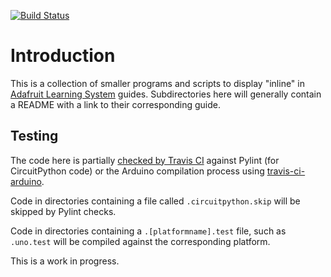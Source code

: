 [![Build Status](https://travis-ci.com/adafruit/Adafruit_Learning_System_Guides.svg?branch=main)](https://travis-ci.com/adafruit/Adafruit_Learning_System_Guides)
# Introduction

This is a collection of smaller programs and scripts to display "inline" in
[Adafruit Learning System][learn] guides.  Subdirectories here will generally
contain a README with a link to their corresponding guide.

## Testing

The code here is partially [checked by Travis CI][travis] against Pylint (for
CircuitPython code) or the Arduino compilation process using
[travis-ci-arduino][travis-ci-arduino].

Code in directories containing a file called `.circuitpython.skip` will be
skipped by Pylint checks.

Code in directories containing a `.[platformname].test` file, such as
`.uno.test` will be compiled against the corresponding platform.

This is a work in progress.

[learn]: https://learn.adafruit.com/
[travis]: https://travis-ci.com/adafruit/Adafruit_Learning_System_Guides/
[travis-ci-arduino]: https://github.com/adafruit/travis-ci-arduino/
